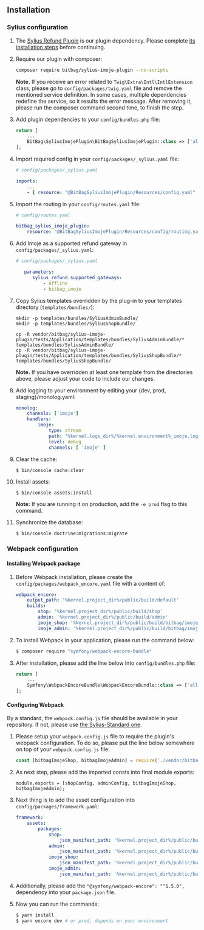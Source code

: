 ## Installation

### Sylius configuration

1. The [Sylius Refund Plugin](https://github.com/Sylius/RefundPlugin) is our plugin dependency. Please complete [its installation steps](https://github.com/Sylius/RefundPlugin?tab=readme-ov-file#installation) before continuing.

2. Require our plugin with composer:

    ```bash
    composer require bitbag/sylius-imoje-plugin --no-scripts
    ```
    
    **Note.** If you receive an error related to `Twig\Extra\Intl\IntlExtension` class, please go to `config/packages/twig.yaml` file and remove the mentioned service definition. In some cases, multiple dependencies redefine the service, so it results the error message. After removing it, please run the composer command second time, to finish the step.

3. Add plugin dependencies to your `config/bundles.php` file:

    ```php
    return [
        ...
        BitBag\SyliusImojePlugin\BitBagSyliusImojePlugin::class => ['all' => true],
    ];
    ```

4. Import required config in your `config/packages/_sylius.yaml` file:

    ```yaml
    # config/packages/_sylius.yaml

    imports:
        ...
        - { resource: "@BitBagSyliusImojePlugin/Resources/config.yaml" }
    ```

5. Import the routing in your `config/routes.yaml` file:

    ```yaml
    # config/routes.yaml

    bitbag_sylius_imoje_plugin:
        resource: "@BitBagSyliusImojePlugin/Resources/config/routing.yaml"
    ```

6. Add Imoje as a supported refund gateway in `config/packages/_sylius.yaml`:

    ```yaml
    # config/packages/_sylius.yaml

       parameters:
          sylius_refund.supported_gateways:
              - offline
              - bitbag_imoje
    ``` 

7. Copy Sylius templates overridden by the plug-in to your templates directory (`templates/bundles/`):

    ```
    mkdir -p templates/bundles/SyliusAdminBundle/
    mkdir -p templates/bundles/SyliusShopBundle/

    cp -R vendor/bitbag/sylius-imoje-plugin/tests/Application/templates/bundles/SyliusAdminBundle/* templates/bundles/SyliusAdminBundle/
    cp -R vendor/bitbag/sylius-imoje-plugin/tests/Application/templates/bundles/SyliusShopBundle/* templates/bundles/SyliusShopBundle/
    ```

    **Note.** If you have overridden at least one template from the directories above, please adjust your code to include our changes.

8. Add logging to your environment by editing your {dev, prod, staging}/monolog.yaml:

    ```yaml
    monolog:
        channels: ['imoje']
        handlers:
            imoje:
                type: stream
                path: "%kernel.logs_dir%/%kernel.environment%_imoje.log"
                level: debug
                channels: [ 'imoje' ]
    ```

9. Clear the cache:

    ```bash
    $ bin/console cache:clear
    ```

10. Install assets:

    ```
    $ bin/console assets:install
    ```

    **Note:** If you are running it on production, add the `-e prod` flag to this command.

11. Synchronize the database:

    ```
    $ bin/console doctrine:migrations:migrate
    ```

### Webpack configuration

#### Installing Webpack package

1. Before Webpack installation, please create the `config/packages/webpack_encore.yaml` file with a content of:

    ```yaml
    webpack_encore:
        output_path: '%kernel.project_dir%/public/build/default'
        builds:
            shop: '%kernel.project_dir%/public/build/shop'
            admin: '%kernel.project_dir%/public/build/admin'
            imoje_shop: '%kernel.project_dir%/public/build/bitbag/imoje/shop'
            imoje_admin: '%kernel.project_dir%/public/build/bitbag/imoje/admin'
    ```

2. To install Webpack in your application, please run the command below:

    ```bash
    $ composer require "symfony/webpack-encore-bundle"
    ```

3. After installation, please add the line below into `config/bundles.php` file:

    ```php
    return [
        ...
        Symfony\WebpackEncoreBundle\WebpackEncoreBundle::class => ['all' => true],
    ];
    ```

#### Configuring Webpack

By a standard, the `webpack.config.js` file should be available in your repository. If not, please use [the Sylius-Standard one](https://github.com/Sylius/Sylius-Standard/blob/1.11/webpack.config.js).

1. Please setup your `webpack.config.js` file to require the plugin's webpack configuration. To do so, please put the line below somewhere on top of your `webpack.config.js` file:

    ```javascript
    const [bitbagImojeShop, bitbagImojeAdmin] = require('./vendor/bitbag/sylius-imoje-plugin/webpack.config.js');
    ```

2. As next step, please add the imported consts into final module exports:

    ```javascripts
    module.exports = [shopConfig, adminConfig, bitbagImojeShop, bitbagImojeAdmin];
    ```

3. Next thing is to add the asset configuration into `config/packages/framework.yaml`:

    ```yaml
    framework:
        assets:
            packages:
                shop:
                    json_manifest_path: '%kernel.project_dir%/public/build/shop/manifest.json'
                admin:
                    json_manifest_path: '%kernel.project_dir%/public/build/admin/manifest.json'
                imoje_shop:
                    json_manifest_path: '%kernel.project_dir%/public/build/bitbag/imoje/shop/manifest.json'
                imoje_admin:
                    json_manifest_path: '%kernel.project_dir%/public/build/bitbag/imoje/admin/manifest.json'
    ```

4. Additionally, please add the `"@symfony/webpack-encore": "^1.5.0",` dependency into your `package.json` file.

5. Now you can run the commands:

    ```bash
    $ yarn install
    $ yarn encore dev # or prod, depends on your environment
    ```
